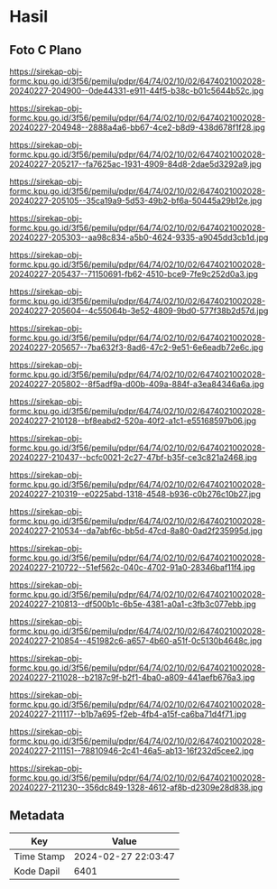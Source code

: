 # Hasil

## Foto C Plano

https://sirekap-obj-formc.kpu.go.id/3f56/pemilu/pdpr/64/74/02/10/02/6474021002028-20240227-204900--0de44331-e911-44f5-b38c-b01c5644b52c.jpg

https://sirekap-obj-formc.kpu.go.id/3f56/pemilu/pdpr/64/74/02/10/02/6474021002028-20240227-204948--2888a4a6-bb67-4ce2-b8d9-438d678f1f28.jpg

https://sirekap-obj-formc.kpu.go.id/3f56/pemilu/pdpr/64/74/02/10/02/6474021002028-20240227-205217--fa7625ac-1931-4909-84d8-2dae5d3292a9.jpg

https://sirekap-obj-formc.kpu.go.id/3f56/pemilu/pdpr/64/74/02/10/02/6474021002028-20240227-205105--35ca19a9-5d53-49b2-bf6a-50445a29b12e.jpg

https://sirekap-obj-formc.kpu.go.id/3f56/pemilu/pdpr/64/74/02/10/02/6474021002028-20240227-205303--aa98c834-a5b0-4624-9335-a9045dd3cb1d.jpg

https://sirekap-obj-formc.kpu.go.id/3f56/pemilu/pdpr/64/74/02/10/02/6474021002028-20240227-205437--71150691-fb62-4510-bce9-7fe9c252d0a3.jpg

https://sirekap-obj-formc.kpu.go.id/3f56/pemilu/pdpr/64/74/02/10/02/6474021002028-20240227-205604--4c55064b-3e52-4809-9bd0-577f38b2d57d.jpg

https://sirekap-obj-formc.kpu.go.id/3f56/pemilu/pdpr/64/74/02/10/02/6474021002028-20240227-205657--7ba632f3-8ad6-47c2-9e51-6e6eadb72e6c.jpg

https://sirekap-obj-formc.kpu.go.id/3f56/pemilu/pdpr/64/74/02/10/02/6474021002028-20240227-205802--8f5adf9a-d00b-409a-884f-a3ea84346a6a.jpg

https://sirekap-obj-formc.kpu.go.id/3f56/pemilu/pdpr/64/74/02/10/02/6474021002028-20240227-210128--bf8eabd2-520a-40f2-a1c1-e55168597b06.jpg

https://sirekap-obj-formc.kpu.go.id/3f56/pemilu/pdpr/64/74/02/10/02/6474021002028-20240227-210437--bcfc0021-2c27-47bf-b35f-ce3c821a2468.jpg

https://sirekap-obj-formc.kpu.go.id/3f56/pemilu/pdpr/64/74/02/10/02/6474021002028-20240227-210319--e0225abd-1318-4548-b936-c0b276c10b27.jpg

https://sirekap-obj-formc.kpu.go.id/3f56/pemilu/pdpr/64/74/02/10/02/6474021002028-20240227-210534--da7abf6c-bb5d-47cd-8a80-0ad2f235995d.jpg

https://sirekap-obj-formc.kpu.go.id/3f56/pemilu/pdpr/64/74/02/10/02/6474021002028-20240227-210722--51ef562c-040c-4702-91a0-28346baf11f4.jpg

https://sirekap-obj-formc.kpu.go.id/3f56/pemilu/pdpr/64/74/02/10/02/6474021002028-20240227-210813--df500b1c-6b5e-4381-a0a1-c3fb3c077ebb.jpg

https://sirekap-obj-formc.kpu.go.id/3f56/pemilu/pdpr/64/74/02/10/02/6474021002028-20240227-210854--451982c6-a657-4b60-a51f-0c5130b4648c.jpg

https://sirekap-obj-formc.kpu.go.id/3f56/pemilu/pdpr/64/74/02/10/02/6474021002028-20240227-211028--b2187c9f-b2f1-4ba0-a809-441aefb676a3.jpg

https://sirekap-obj-formc.kpu.go.id/3f56/pemilu/pdpr/64/74/02/10/02/6474021002028-20240227-211117--b1b7a695-f2eb-4fb4-a15f-ca6ba71d4f71.jpg

https://sirekap-obj-formc.kpu.go.id/3f56/pemilu/pdpr/64/74/02/10/02/6474021002028-20240227-211151--78810946-2c41-46a5-ab13-16f232d5cee2.jpg

https://sirekap-obj-formc.kpu.go.id/3f56/pemilu/pdpr/64/74/02/10/02/6474021002028-20240227-211230--356dc849-1328-4612-af8b-d2309e28d838.jpg


## Metadata

| Key        | Value               |
| ---------- | ------------------- |
| Time Stamp | 2024-02-27 22:03:47 |
| Kode Dapil | 6401                |



